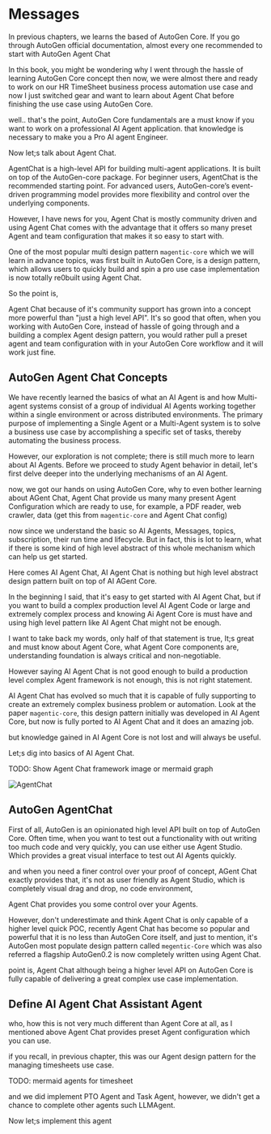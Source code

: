 # Messages

In previous chapters, we learns the based of AutoGen Core.
If you go through AutoGen official documentation, almost every one recommended to start with AutoGen Agent Chat


In this book, you might be wondering why I went through the hassle of learning AutoGen Core concept then now, we were almost there and ready to work on our HR TimeSheet business process automation use case and now I just switched gear and want to learn about Agent Chat before finishing the use case using AutoGen Core.

well.. that's the point, AutoGen Core fundamentals are a must know if you want to work on a professional AI Agent application. that knowledge is necessary to make you a Pro AI agent Engineer.

Now let;s talk about Agent Chat.

AgentChat is a high-level API for building multi-agent applications. It is built on top of the AutoGen-core package. For beginner users, AgentChat is the recommended starting point. For advanced users, AutoGen-core’s event-driven programming model provides more flexibility and control over the underlying components.

However, I have news for you, Agent Chat is mostly community driven and using Agent Chat comes with the advantage that it offers so many preset Agent and team configuration that makes it so easy to start with.

One of the most popular multi design pattern `magentic-core` which we will learn in advance topics, was first built in AutoGen Core,
is a design pattern, which allows users to quickly build and spin a pro use case implementation is now totally re0built using Agent Chat.

So the point is,

Agent Chat because of it's community support has grown into a concept more powerful than "just a high level API".
It's so good that often, when you working with AutoGen Core, instead of hassle of going through and a building a complex Agent design pattern, you would rather pull a preset agent and team configuration with in your AutoGen Core workflow and it will work just fine.



## AutoGen Agent Chat Concepts

We have recently learned the basics of what an AI Agent is and how Multi-agent systems consist of a group of individual AI Agents working together within a single environment or across distributed environments. The primary purpose of implementing a Single Agent or a Multi-Agent system is to solve a business use case by accomplishing a specific set of tasks, thereby automating the business process.

However, our exploration is not complete; there is still much more to learn about AI Agents. Before we proceed to study Agent behavior in detail, let's first delve deeper into the underlying mechanisms of an AI Agent.

now, we got our hands on using AutoGen Core, why to even bother learning about AGent Chat,
Agent Chat provide us many many present Agent Configuration which are ready to use,
for example, a PDF reader, web crawler, data (get this from `magentic-core` and Agent Chat config)

now since we understand the basic so AI Agents, Messages, topics, subscription, their run time and lifecycle.
But in fact, this is lot to learn, what if there is some kind of high level abstract of this whole mechanism which can help us get started.

Here comes AI Agent Chat, AI Agent Chat is nothing but high level abstract design pattern built on top of AI AGent Core.

In the beginning I said, that it's easy to get started with AI Agent Chat, but if you want to build a complex production level AI Agent Code or large and extremely complex process and knowing Ai Agent Core is must have and using high level pattern like AI Agent Chat might not be enough.

I want to take back my words, only half of that statement is true,
It;s great and must know about Agent Core, what Agent Core components are, understanding foundation is always critical and non-negotiable.

However saying AI Agent Chat is not good enough to build a production level complex Agent framework is not enough, this is not right statement.

AI Agent Chat has evolved so much that it is capable of fully supporting to create an extremely complex business problem or automation.
Look at the paper `magentic-core`, this design pattern initially was developed in AI Agent Core, but now is fully ported to AI Agent Chat and it does an amazing job.

but knowledge gained in AI Agent Core is not lost and will always be useful.

Let;s dig into basics of AI Agent Chat.


TODO: Show Agent Chat framework image or mermaid graph

![AgentChat](https://github.com/microsoft/autogen/raw/main/autogen-landing.jpg)

## AutoGen AgentChat

First of all, AutoGen is an opinionated high level API built on top of AutoGen Core.
Often time, when you want to test out a functionality with out writing too much code and very quickly, you can use either use Agent Studio. Which provides a great visual interface to test out AI Agents quickly.

and when you need a finer control over your proof of concept, AGent Chat exactly provides that, it's not as user friendly as Agent Studio, which is completely visual drag and drop, no code environment,

Agent Chat provides you some control over your Agents.

However, don't underestimate and think Agent Chat is only capable of a higher level quick POC,
recently Agent Chat has become so popular and powerful that it is no less than AutoGen Core itself, and just to mention, it's AutoGen most populate design pattern called `megentic-Core` which was also referred a flagship AutoGen0.2 is now completely written using Agent Chat.

point is, Agent Chat although being a higher level API on AutoGen Core is fully capable of delivering a great complex use case implementation.


## Define AI Agent Chat Assistant Agent

who, how this is not very much different than Agent Core at all,
as I mentioned above Agent Chat provides preset Agent configuration which you can use.

if you recall, in previous chapter, this was our Agent design pattern for the managing timesheets use case.

TODO: mermaid agents for timesheet

and we did implement PTO Agent and Task Agent, however, we didn't get a chance to complete other agents such LLMAgent.

Now let;s implement this agent